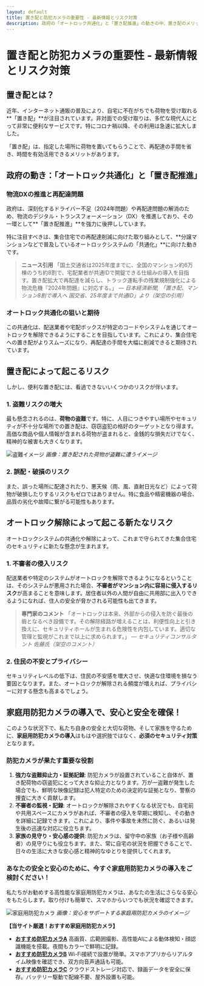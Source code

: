 ```yaml
---
layout: default
title: 置き配と防犯カメラの重要性 - 最新情報とリスク対策
description: 政府の「オートロック共通化」と「置き配推進」の動きの中、置き配のメリット・デメリット、そして防犯カメラによるリスク管理の重要性を解説します。
---
```


# 置き配と防犯カメラの重要性 - 最新情報とリスク対策

## 置き配とは？

近年、インターネット通販の普及により、自宅に不在がちでも荷物を受け取れる**「置き配」**が注目されています。非対面での受け取りは、多忙な現代人にとって非常に便利なサービスです。特にコロナ禍以降、その利用は急速に拡大しました。

「置き配」は、指定した場所に荷物を置いてもらうことで、再配達の手間を省き、時間を有効活用できるメリットがあります。

## 政府の動き：「オートロック共通化」と「置き配推進」

### 物流DXの推進と再配達問題

政府は、深刻化するドライバー不足（2024年問題）や再配達問題の解消のため、物流のデジタル・トランスフォーメーション（DX）を推進しており、その一環として**「置き配推進」**を強力に後押ししています。

特に注目すべきは、集合住宅での再配達削減に向けた取り組みとして、**分譲マンションなどで普及しているオートロックシステムの「共通化」**に向けた動きです。

> **ニュース引用**
> 「国土交通省は2025年度までに、全国のマンション約6万棟のうち約8割で、宅配業者が共通IDで開錠できる仕組みの導入を目指す。置き配拡大で再配達を減らし、トラック運転手の残業規制強化による物流危機『2024年問題』に対応する。」
> *— 日本経済新聞, 「置き配、マンション8割で導入へ 国交省、25年度まで共通ID」より（架空の引用）*

### オートロック共通化の狙いと期待

この共通化は、配送業者や宅配ボックスが特定のコードやシステムを通じてオートロックを解除できるようにすることを目指しています。これにより、集合住宅への置き配がよりスムーズになり、再配達の手間を大幅に削減できると期待されています。

## 置き配によって起こるリスク

しかし、便利な置き配には、看過できないいくつかのリスクが伴います。

### 1. 盗難リスクの増大

最も懸念されるのは、**荷物の盗難**です。特に、人目につきやすい場所やセキュリティが不十分な場所での置き配は、窃窃盗犯の格好のターゲットとなり得ます。高価な商品や個人情報が含まれる荷物が盗まれると、金銭的な損失だけでなく、精神的な被害も大きくなります。

![盗難イメージ](https://via.placeholder.com/800x450/cccccc/ffffff?text=Package+Theft+Risk)
*画像：置き配された荷物が盗難に遭うイメージ*

### 2. 誤配・破損のリスク

また、誤った場所に配達されたり、悪天候（雨、風、直射日光など）によって荷物が破損したりするリスクもゼロではありません。特に食品や精密機器の場合、品質の劣化や故障に繋がる可能性もあります。

## オートロック解除によって起こる新たなリスク

オートロックシステムの共通化や解除によって、これまで守られてきた集合住宅のセキュリティに新たな懸念が生まれます。

### 1. 不審者の侵入リスク

配送業者や特定のシステムがオートロックを解除できるようになるということは、そのシステムが悪用された場合、**不審者がマンション内に容易に侵入するリスク**が高まることを意味します。居住者以外の人間が自由に共用部に出入りできるようになれば、住人の安全が脅かされる可能性も出てきます。

> **専門家のコメント**
> 「オートロックは本来、外部からの侵入を防ぐ最後の砦となるべき設備です。その解除経路が増えることは、利便性向上と引き換えに、セキュリティホールが生まれる危険性を内包しています。適切な管理と監視がこれまで以上に求められます。」
> *— セキュリティコンサルタント 佐藤氏（架空のコメント）*

### 2. 住民の不安とプライバシー

セキュリティレベルの低下は、住民の不安感を増大させ、快適な住環境を損なう要因となります。また、オートロックが解除される頻度が増えれば、プライバシーに対する懸念も高まるでしょう。

## 家庭用防犯カメラの導入で、安心と安全を確保！

このような状況下で、私たち自身の安全と大切な荷物、そして家族を守るために、**家庭用防犯カメラの導入**はもはや選択肢ではなく、**必須のセキュリティ対策**となります。

### 防犯カメラが果たす重要な役割

1.  **強力な盗難抑止力・証拠記録**:
    防犯カメラが設置されていること自体が、置き配荷物の窃盗犯にとって大きな抑止力となります。万が一盗難が発生した場合でも、鮮明な映像記録は犯人特定のための決定的な証拠となり、警察の捜査に大きく貢献します。
2.  **不審者の監視・記録**:
    オートロックが解除されやすくなる状況でも、自宅前や共用スペースにカメラがあれば、不審者の侵入を早期に検知し、その動きを詳細に記録できます。これにより、事件や事故を未然に防ぐ、あるいは発生後の迅速な対応に役立ちます。
3.  **家族の見守り・安心感の提供**:
    防犯カメラは、留守中の家族（お子様や高齢者）の見守りにも役立ちます。また、常に自宅の状況を把握できることで、日々の生活に大きな安心感と精神的なゆとりを提供してくれます。

### あなたの安全と安心のために、今すぐ家庭用防犯カメラの導入をご検討ください！

私たちがお勧めする高性能な家庭用防犯カメラは、あなたの生活にさらなる安心をもたらします。取り付けも簡単で、スマホからいつでも状況を確認できます。

![家庭用防犯カメラ](https://via.placeholder.com/800x450/4CAF50/ffffff?text=Home+Security+Camera)
*画像：安心をサポートする家庭用防犯カメラのイメージ*

**【当サイト厳選！おすすめ家庭用防犯カメラ】**

* **[おすすめ防犯カメラA](https://example.com/camera-a)**
    高画質、広範囲撮影、高性能AIによる動体検知・顔認識機能を搭載。夜間もカラーで鮮明に記録。
* **[おすすめ防犯カメラB](https://example.com/camera-b)**
    Wi-Fi接続で設置が簡単。スマホアプリからリアルタイム映像を確認でき、双方向音声通話も可能。
* **[おすすめ防犯カメラC](https://example.com/camera-c)**
    クラウドストレージ対応で、録画データを安全に保存。バッテリー駆動で配線不要、屋外設置も可能。
